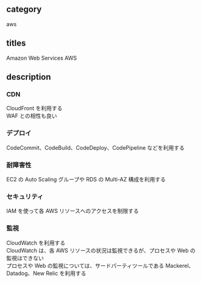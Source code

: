 ## category

aws

## titles

Amazon Web Services
AWS

## description

### CDN

CloudFront を利用する  
WAF との相性も良い

### デプロイ

CodeCommit、CodeBuild、CodeDeploy、CodePipeline などを利用する

### 耐障害性

EC2 の Auto Scaling グループや RDS の Multi-AZ 構成を利用する

### セキュリティ

IAM を使って各 AWS リソースへのアクセスを制限する

### 監視

CloudWatch を利用する  
CloudWatch は、各 AWS リソースの状況は監視できるが、プロセスや Web の監視はできない  
プロセスや Web の監視については、サードパーティツールである Mackerel、Datadog、New Relic を利用する
